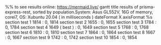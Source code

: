 %% to see results online: https://mermaid.live/
gantt
   	title results of prisma-express-rest, sorted by population.System: Asus GL552V, 16G of memory, corei7, OS: Xubuntu 20.04 ( in milliseconds ) 
    dateFormat X
    axisFormat %s
    section test 1
    1814   : 0, 1814 
    section test 2
    1655   : 0, 1655
    section test 3
    1784   : 0, 1784
    section test 4
    1649 ( best )   : 0, 1649
    section test 5
    1768   : 0, 1768
    section test 6
    1810   : 0, 1810
    section test 7
    1864   : 0, 1864
    section test 8
    1667   : 0, 1667
    section test 9
    1742   : 0, 1742
    section test 10
    1854   : 0, 1854